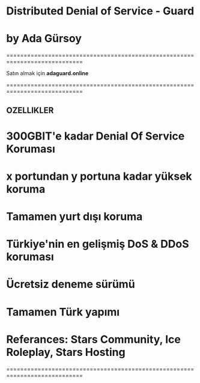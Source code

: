 # Distributed Denial of Service - Guard
# by Ada Gürsoy
============================================================================

Satın almak için **adaguard.online**

============================================================================

## OZELLIKLER
#  300GBIT'e kadar Denial Of Service Koruması
#  x portundan y portuna kadar yüksek koruma
#  Tamamen yurt dışı koruma
#  Türkiye'nin en gelişmiş DoS & DDoS koruması
#  Ücretsiz deneme sürümü
#  Tamamen Türk yapımı
#  Referances: **Stars Community**, **Ice Roleplay**, **Stars Hosting**

============================================================================

